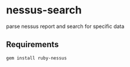 # nessus-search
parse nessus report and search for specific data

## Requirements
```
gem install ruby-nessus
```
